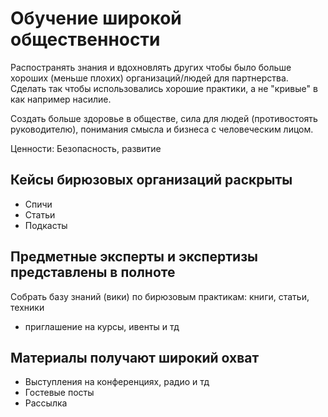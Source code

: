 # Обучение широкой общественности

Распостранять знания и вдохновлять других чтобы было больше хороших \(меньше плохих\) организаций/людей для партнерства. Сделать так чтобы использовались хорошие практики, а не "кривые" в как например насилие. 

Создать больше здоровье в обществе, сила для людей \(противостоять руководителю\), понимания смысла и бизнеса с человеческим лицом.

Ценности: Безопасность, развитие

## Кейсы бирюзовых организаций раскрыты

* Спичи
* Статьи
* Подкасты

## Предметные эксперты и экспертизы представлены в полноте

Собрать базу знаний \(вики\) по бирюзовым практикам: книги, статьи, техники

+ приглашение на курсы, ивенты и тд

## Материалы получают широкий охват

* Выступления на конференциях, радио и тд
* Гостевые посты
* Рассылка

